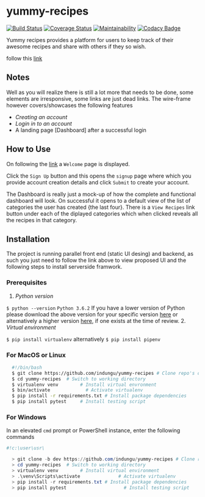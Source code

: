 # yummy-recipes

[![Build Status](https://travis-ci.org/indungu/yummy-recipes.svg?branch=master)](https://travis-ci.org/indungu/yummy-recipes)
[![Coverage Status](https://coveralls.io/repos/github/indungu/yummy-recipes/badge.svg?branch=master)](https://coveralls.io/github/indungu/yummy-recipes?branch=master)
[![Maintainability](https://api.codeclimate.com/v1/badges/ff319a6eb5843534abb1/maintainability)](https://codeclimate.com/github/indungu/yummy-recipes/maintainability)
[![Codacy Badge](https://api.codacy.com/project/badge/Grade/7539da927da541288a5658fc437d1be9)](https://www.codacy.com/app/indungu/yummy-recipes?utm_source=github.com&amp;utm_medium=referral&amp;utm_content=indungu/yummy-recipes&amp;utm_campaign=Badge_Grade)

Yummy recipes provides a platform for users to keep track of their awesome recipes and share with others if they so wish.

follow this [link](https://indungu.github.io/yummy-recipes)

## Notes

Well as you will realize there is still a lot more that needs to be done, some elements are irresponsive, some links are just dead links.
The wire-frame however covers/showcases the following features

* *Creating an account*
* *Login in to an account*
* A landing page [Dashboard] after a successful login

## How to Use

On following the [link](https://indungu.github.io/yummy-recipes) a `Welcome` page is displayed.

Click the `Sign Up` button and this opens the `signup` page where which you provide account creation details and click `Submit`
to create your account.

The Dashboard is really just a mock-up of how the complete and functional dashboard will look.
On successful it opens to a default view of the list of categories the user has created {the last four}.
There is a `View Recipes` link button under each of the diplayed categories which when clicked reveals
all the recipes in that category.

## Installation

The project is running parallel front end (static UI desing) and backend, as such you just need to follow the link above to view proposed UI and the following steps to install serverside framwork.

### Prerequisites

1. *Python version*

`$ python --version`
`Python 3.6.2`
If you have a lower version of Python please download the above version for your specific version
[here](https://www.python.org/downloads/release/python-362/) or alternatively a higher version
[here](https://www.python.org/downloads/), if one exists at the time of review.
2. *Virtual environment*

`$ pip install virtualenv`
alternatively
`$ pip install pipenv`

### For MacOS or Linux

```bash
  #!/bin/bash
  $ git clone https://github.com/indungu/yummy-recipes # Clone repo's dev branch
  $ cd yummy-recipes  # Switch to working directory
  $ virtualenv venv        # Install virtual envronment
  $ bin/activate             # Activate virtualenv
  $ pip install -r requirements.txt # Install package dependencies
  $ pip install pytest     # Install testing script
```

### For Windows

In an elevated `cmd` prompt or PowerShell instance, enter the following commands

```ps1
#!c:\user\usr\

  > git clone -b dev https://github.com/indungu/yummy-recipes # Clone repo's dev branch
  > cd yummy-recipes  # Switch to working directory
  > virtualenv venv        # Install virtual environment
  > .\venv\Scripts\activate              # Activate virtualenv
  > pip install -r requirements.txt # Install package dependencies
  > pip install pytest                     # Install testing script
```


